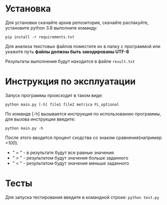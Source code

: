 # Установка
Для установки скачайте архив репозитория, скачайте распакуйте, установите python 3.8 выполните команду:

`pip install -r requirements.txt`

Для анализа текстовых файлов поместите их в папку с программой или укажите путь **файлы должны быть закодированы UTF-8**


Результаты выполнения будут находится в файле `result.txt` 


# Инструкция по эксплуатации
Запуск программы происходит в таком виде:

`python main.py [-h] file1 file2 metrica FL_optional`

По команде [-h] вызывается инструкция по использованию программы, для вызова инструкции введите:

`python main.py -h`


 
После этого вводится процент сходства со знаком сравнения(например *=100*).

- " = " - в результате будут все равные значения
- " > " - результатом будут значения больше заданного 
- " < " - результатом будут значения меньше заданного
# Тесты

Для запуска тестирования введите в командной строке:
`python test.py`
